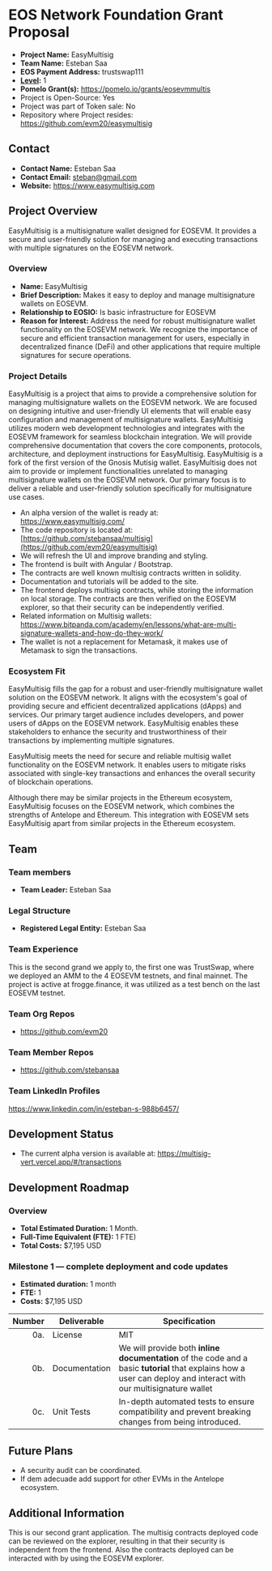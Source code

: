 # EOS Network Foundation Grant Proposal

- **Project Name:** EasyMultisig
- **Team Name:** Esteban Saa
- **EOS Payment Address:** trustswap111
- **[Level](https://github.com/eosnetworkfoundation/grant-framework#grant-levels):** 1
- **Pomelo Grant(s):** https://pomelo.io/grants/eosevmmultis
- Project is Open-Source: Yes
- Project was part of Token sale: No
- Repository where Project resides: https://github.com/evm20/easymultisig

## Contact

- **Contact Name:** Esteban Saa
- **Contact Email:** steban@gmail.com
- **Website:** https://www.easymultisig.com

## Project Overview

EasyMultisig is a multisignature wallet designed for EOSEVM. It provides a secure and user-friendly solution for managing and executing transactions with multiple signatures on the EOSEVM network.

### Overview

- **Name:** EasyMultisig
- **Brief Description:** Makes it easy to deploy and manage multisignature wallets on EOSEVM. 
- **Relationship to EOSIO:** Is basic infrastructure for EOSEVM
- **Reason for Interest:** Address the need for robust multisignature wallet functionality on the EOSEVM network. We recognize the importance of secure and efficient transaction management for users, especially in decentralized finance (DeFi) and other applications that require multiple signatures for secure operations.

### Project Details

EasyMultisig is a project that aims to provide a comprehensive solution for managing multisignature wallets on the EOSEVM network. We are focused on designing intuitive and user-friendly UI elements that will enable easy configuration and management of multisignature wallets. EasyMultisig utilizes modern web development technologies and integrates with the EOSEVM framework for seamless blockchain integration. We will provide comprehensive documentation that covers the core components, protocols, architecture, and deployment instructions for EasyMultisig. EasyMultisig is a fork of the first version of the Gnosis Mutisig wallet.  EasyMultisig does not aim to provide or implement functionalities unrelated to managing multisignature wallets on the EOSEVM network. Our primary focus is to deliver a reliable and user-friendly solution specifically for multisignature use cases. 

- An alpha version of the wallet is ready at: https://www.easymultisig.com/
- The code repository is located at: [https://github.com/stebansaa/multisig](https://github.com/evm20/easymultisig)
- We will refresh the UI and improve branding and styling. 
- The frontend is built with Angular / Bootstrap.
- The contracts are well known multisig contracts written in solidity. 
- Documentation and tutorials will be added to the site.
- The frontend deploys  multisig contracts, while  storing the information on local storage. The contracts are then verified on the EOSEVM explorer, so that their security can be independently verified. 
- Related information on Multisig wallets: https://www.bitpanda.com/academy/en/lessons/what-are-multi-signature-wallets-and-how-do-they-work/
- The wallet is not a replacement for Metamask, it makes use of Metamask to sign the transactions. 

### Ecosystem Fit

EasyMultisig fills the gap for a robust and user-friendly multisignature wallet solution on the EOSEVM network. It aligns with the ecosystem's goal of providing secure and efficient decentralized applications (dApps) and services.
Our primary target audience includes developers, and power users of dApps on the EOSEVM network. EasyMultisig enables these stakeholders to enhance the security and trustworthiness of their transactions by implementing multiple signatures.

EasyMultisig meets the need for secure and reliable multisig wallet functionality on the EOSEVM network. It enables users to mitigate risks associated with single-key transactions and enhances the overall security of blockchain operations.

Although there may be similar projects in the Ethereum ecosystem, EasyMultisig focuses on the EOSEVM network, which combines the strengths of Antelope and Ethereum. This integration with EOSEVM sets EasyMultisig apart from similar projects in the Ethereum ecosystem.

## Team

### Team members

- **Team Leader:** Esteban Saa

### Legal Structure
- **Registered Legal Entity:** Esteban Saa

### Team Experience
This is the second grand we apply to, the first one was TrustSwap, where we deployed an AMM to the 4 EOSEVM testnets, and final mainnet. The project is active at frogge.finance, it was utilized as a test bench on the last EOSEVM testnet. 

### Team Org Repos
- https://github.com/evm20


### Team Member Repos
- https://github.com/stebansaa


### Team LinkedIn Profiles
https://www.linkedin.com/in/esteban-s-988b6457/

## Development Status
- The current alpha version is available at: https://multisig-vert.vercel.app/#/transactions


## Development Roadmap

### Overview
- **Total Estimated Duration:** 1 Month. 
- **Full-Time Equivalent (FTE):**  1 FTE)
- **Total Costs:** $7,195 USD

### Milestone 1 — complete deployment and code updates
- **Estimated duration:** 1 month
- **FTE:**  1
- **Costs:** $7,195 USD

| Number | Deliverable | Specification |
| -----: | ----------- | ------------- |
| 0a. | License | MIT |
| 0b. | Documentation | We will provide both **inline documentation** of the code and a basic **tutorial** that explains how a user can deploy and interact with our multisignature wallet |
| 0c. | Unit Tests | In-depth automated tests to ensure compatibility and prevent breaking changes from being introduced. |


## Future Plans
- A security audit can be coordinated.
- If dem adecuade add support for other EVMs in the Antelope ecosystem.

## Additional Information
This is our second grant application.
The multisig contracts deployed code can be reviewed on the explorer, resulting in that their security is independent from the frontend. Also the contracts deployed can be interacted with by using the EOSEVM explorer.
